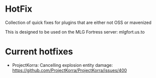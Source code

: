 # HotFix
Collection of quick fixes for plugins that are either not OSS or mavenized

This is designed to be used on the MLG Fortress server: mlgfort.us.to

# Current hotfixes
- ProjectKorra: Cancelling explosion entity damage: https://github.com/ProjectKorra/ProjectKorra/issues/400
